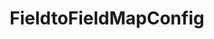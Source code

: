 ---
optionsClassName: FieldtoFieldMapConfig
optionsClassFullName: MigrationTools._EngineV1.Configuration.FieldMap.FieldtoFieldMapConfig
configurationSamples:
- name: default
  description: 
  code: >-
    {
      "$type": "FieldtoFieldMapConfig",
      "WorkItemTypeName": "*",
      "sourceField": "System.StackRank",
      "targetField": "System.Rank",
      "defaultValue": "1000"
    }
  sampleFor: MigrationTools._EngineV1.Configuration.FieldMap.FieldtoFieldMapConfig
description: Just want to map one field to another? This is the one for you.
className: FieldtoFieldMapConfig
typeName: FieldMaps
architecture: v2
options:
- parameterName: defaultValue
  type: String
  description: missng XML code comments
  defaultValue: missng XML code comments
- parameterName: sourceField
  type: String
  description: missng XML code comments
  defaultValue: missng XML code comments
- parameterName: targetField
  type: String
  description: missng XML code comments
  defaultValue: missng XML code comments
- parameterName: WorkItemTypeName
  type: String
  description: missng XML code comments
  defaultValue: missng XML code comments
status: ready
processingTarget: Work Item Field
classFile: /src/MigrationTools/_EngineV1/Configuration/FieldMap/FieldtoFieldMapConfig.cs
optionsClassFile: /src/MigrationTools/_EngineV1/Configuration/FieldMap/FieldtoFieldMapConfig.cs

redirectFrom: []
layout: reference
toc: true
permalink: /Reference/v2/FieldMaps/FieldtoFieldMapConfig/
title: FieldtoFieldMapConfig
categories:
- FieldMaps
- v2
notes: ''
introduction: ''

---